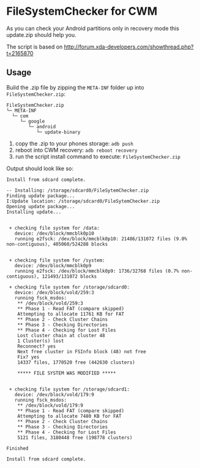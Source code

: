 # FileSystemChecker for CWM

As you can check your Android partitions only in recovery mode this update.zip should help you.

The script is based on http://forum.xda-developers.com/showthread.php?t=2165870

## Usage

Build the .zip file by zipping the `META-INF` folder up into `FileSystemChecker.zip`:

```
FileSystemChecker.zip
└─ META-INF
  └─ com
     └─ google
        └─ android
           └─ update-binary
```

1. copy the .zip to your phones storage: `adb push`
2. reboot into CWM recovery: `adb reboot recovery`
3. run the script install command to execute: `FileSystemChecker.zip`

Output should look like so:

```
Install from sdcard complete.

-- Installing: /storage/sdcard0/FileSytemChecker.zip
Finding update package...
I:Update location: /storage/sdcard0/FileSytemChecker.zip
Opening update package...
Installing update...


 + checking file system for /data:
   device: /dev/block/mmcblk0p10
   running e2fsck: /dev/block/mmcblk0p10: 21486/131072 files (9.0% non-contiguous), 405060/524288 blocks


 + checking file system for /system:
   device: /dev/block/mmcblk0p9
   running e2fsck: /dev/block/mmcblk0p9: 1736/32768 files (0.7% non-contiguous), 121493/131072 blocks

 + checking file system for /storage/sdcard0:
   device: /dev/block/vold/259:3
   running fsck_msdos:
    ** /dev/block/vold/259:3
    ** Phase 1 - Read FAT (compare skipped)
    Attempting to allocate 11761 KB for FAT
    ** Phase 2 - Check Cluster Chains
    ** Phase 3 - Checking Directories
    ** Phase 4 - Checking for Lost Files
    Lost cluster chain at cluster 48
    1 Cluster(s) lost
    Reconnect? yes
    Next free cluster in FSInfo block (48) not free
    Fix? yes
    14337 files, 1770520 free (442630 clusters)

    ***** FILE SYSTEM WAS MODIFIED *****


 + checking file system for /storage/sdcard1:
   device: /dev/block/vold/179:9
   running fsck_msdos:
    ** /dev/block/vold/179:9
    ** Phase 1 - Read FAT (compare skipped)
    Attempting to allocate 7480 KB for FAT
    ** Phase 2 - Check Cluster Chains
    ** Phase 3 - Checking Directories
    ** Phase 4 - Checking for Lost Files
    5121 files, 3180448 free (198778 clusters)

Finished

Install from sdcard complete.
```
